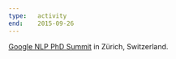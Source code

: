 ```yaml
---
type:   activity
end:    2015-09-26
---
```


[Google NLP PhD Summit][summit] in Zürich, Switzerland.

[summit]: https://docs.google.com/forms/d/1XSzoLieRink4ZaT-vxtI1AFljxkNbUebbw6SPqJY-nY/viewform

